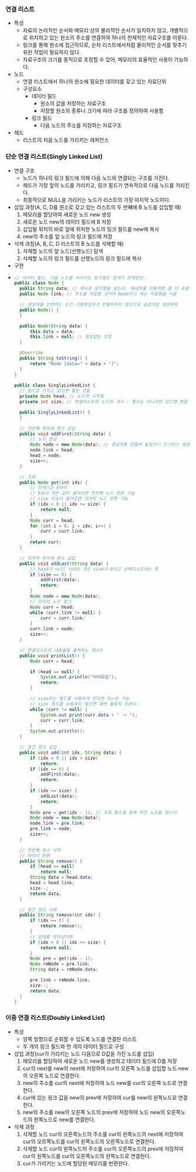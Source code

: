 ### 연결 리스트
- 특성
  - 자료의 논리적인 순서와 메모리 상의 물리적인 순서가 일치하지 않고, 개별적으로 위치하고 있는 원소의 주소를 연결하여 하나의 전체적인 자료구조를 이룬다.
  - 링크를 통해 원소에 접근하므로, 순차 리스트에서처럼 물리적인 순서를 맞추기 위한 작업이 필요하지 않다.
  - 자료구조의 크기를 동적으로 조정할 수 있어, 메모리의 효율적인 사용이 가능하다.
- 노드
  - 연결 리스트에서 하나의 원소에 필요한 데이터를 갖고 있는 자료단위
  - 구성요소
    - 데이터 필드
      - 원소의 값을 저장하는 자료구조
      - 저장할 원소의 종류나 크기에 따라 구조를 정의하여 사용함
    - 링크 필드
      - 다음 노드의 주소를 저장하는 자료구조
- 헤드
  - 리스트의 처음 노드를 가리키는 레퍼런스
### 단순 연결 리스트(Singly Linked List)
- 연결 구조
  - 노드가 하나의 링크 필드에 의해 다음 노드와 연결되는 구조를 가진다.
  - 헤드가 가장 앞의 노드를 가리키고, 링크 필드가 연속적으로 다음 노드를 가리킨다.
  - 최종적으로 NULL을 가리키는 노드가 리스트의 가장 마지막 노드이다.
- 삽입 과정(A, C, D를 원소로 갖고 있는 리스트의 두 번쨰에 B 노드를 삽입할 때)
  1. 메모리를 할당하여 새로운 노드 new 생성
  2. 새로운 노드 new의 데이터 필드에 B 저장
  3. 삽입될 위치의 바로 앞에 위치한 노드의 링크 필드를 new에 복사
  4. new의 주소를 앞 노드의 링크 필드에 저장
- 삭제 과정(A, B, C, D 리스트의 B 노드를 삭제할 때)
  1. 삭제할 노드의 앞 노드(선행노드) 탐색
  2. 삭제할 노드의 링크 필드를 선행노드의 링크 필드에 복사
- 구현
- ```java 
  // 데이터 필드, 다음 노드를 사리키는 링크필드 한개가 존재한다.
  public class Node {
  	public String data; // 예시로 문자열을 넣는다. 제네릭을 이용하면 좀 더 포괄식으로
  	public Node link; // 주소를 저장할 것이라 Node라고 하는 자료형을 사용
  
  	// 생성자를 선언하는 순간 기본생성자가 만들어지지 않으므로 습관처럼 생성하자
  	public Node() {
  	}
  
  	public Node(String data) {
  		this.data = data;
  		this.link = null; // 필요없는 문장
  	}
  
  	@Override
  	public String toString() {
  		return "Node [data=" + data + "]";
  	}
  }
    
  public class SinglyLinkedList {
  	// 필드로 가지고 있으면 좋은 것들
  	private Node head; // 노드의 시작점
  	private int size; // 연결리스트의 노드의 개수 : 필수는 아니지만 있으면 편함
  
  	public SinglyLinkedList() {
  	}
  
  	// 첫번째 위치에 원소 삽입
  	public void addFirst(String data) {
  		// 노드 생성
  		Node node = new Node(data); // 생성자를 만들어 놓았으니 인스턴스 생성 가능
  		node.link = head;
  		head = node;
  		size++;
  	}
  
  	// 조회
  	public Node get(int idx) {
  		// 인덱스는 0부터
  		// 0보다 작은 값이 들어오면 첫번째 노드 반환 가능
  		// size 이상이 들어오면 마지막 노드 반환 가능
  		if (idx < 0 || idx >= size) {
  			return null;
  		}
  		Node curr = head;
  		for (int i = 0; i < idx; i++) {
  			curr = curr.link;
  		}
  		return curr;
  	}
  
  	// 마지막 위치에 원소 삽입
  	public void addLast(String data) {
  		// head가 null 이라는 것은 size가 0이고 공백리스트라는 뜻
  		if (size == 0) {
  			addFirst(data);
  			return;
  		}
  		Node node = new Node(data);
  		// 마지막 노드 찾기
  		Node curr = head;
  		while (curr.link != null) {
  			curr = curr.link;
  		}
  		curr.link = node;
  		size++;
  	}
  
  	// 연결리스트의 내용물을 출력하는 메소드
  	public void printList() {
  		Node curr = head;
  
  		if (head == null) {
  			System.out.println("비어있음");
  			return;
  		}
  
  		// size라는 필드를 사용하게 된다면 for문 가능
  		// size 필드를 사용하지 않으면 몇번 돌릴지 모른다.
  		while (curr != null) {
  			System.out.print(curr.data + " -> ");
  			curr = curr.link;
  		}
  		System.out.println();
  	}
  
  	// 중간 원소 삽입
  	public void add(int idx, String data) {
  		if (idx < 0 || idx > size)
  			return;
  		if (idx == 0) {
  			addFirst(data);
  			return;
  		}
  		if (idx == size) {
  			addLast(data);
  			return;
  		}
  		Node pre = get(idx - 1); // 조회 함수를 통해 이전 노드를 찾는다.
  		Node node = new Node(data);
  		node.link = pre.link;
  		pre.link = node;
  		size++;
  	}
  
  	// 첫번째 원소 삭제
  	// 데이터 반환
  	public String remove() {
  		if (head == null)
  			return null;
  		String data = head.data;
  		head = head.link;
  		size--;
  		return data;
  	}
  
  	// 중간 원소 삭제
  	public String remove(int idx) {
  		if (idx == 0) {
  			return remove();
  		}
  		// 범위를 벗어났다면
  		if (idx < 0 || idx >= size) {
  			return null;
  		}
  		Node pre = get(idx - 1);
  		Node rmNode = pre.link;
  		String data = rmNode.data;
  
  		pre.link = rmNode.link;
  		size--;
  		return data;
  	}
  }
  ```
### 이중 연결 리스트(Doubly Linked List)
- 특성
  - 양쪽 방향으로 순회할 수 있도록 노드를 연결한 리스트
  - 두 개의 링크 필드와 한 개의 데이터 필드로 구성
- 삽입 과정(cur가 가리키는 노드 다음으로 D값을 가진 노드를 삽입)
  1. 메모리를 할당하여 새로운 노드 new를 생성하고 데이터 필드에 D를 저장
  2. cur의 next를 new의 next에 저장하여 cur의 오른쪽 노드를 삽입할 노드 new의 오른쪽 노드로 연결한다.
  3. new의 주소를 cur의 next에 저장하여 노드 new를 cur의 오른쪽 노드로 연결한다.
  4. cur에 있는 링크 값을 new의 prev에 저장하여 cur를 new의 왼쪽노드로 연결한다.
  5. new의 주소를 new의 오른쪽 노드의 prev에 저장하여 노드 new의 오른쪽노드의 왼쪽노드로 new를 연결한다.
- 삭제 과정
  1. 삭제할 노드 cur의 오른쪽노드의 주소를 cur의 왼쪽노드의 next에 저장하여 cur의 오르쪽노드를 cur의 왼쪽노드의 오른쪽노드로 연결한다.
  2. 삭제할 노드 cur의 왼쪽노드의 주소를 cur의 오른쪽노드의 prev에 저장하여 cur의 왼쪽노드를 cur의 오른쪽노드의 왼쪽노드로 연결한다.
  3. cur가 가리키는 노드에 할당된 메모리를 반환한다.
